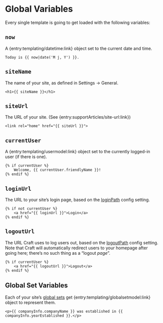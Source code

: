 # Global Variables

Every single template is going to get loaded with the following variables:

## `now`

A {entry:templating/datetime:link} object set to the current date and time.

```twig
Today is {{ now|date('M j, Y') }}.
```

## `siteName`

The name of your site, as defined in Settings → General.

```twig
<h1>{{ siteName }}</h1>
```

## `siteUrl`

The URL of your site. (See {entry:supportArticles/site-url:link})

```twig
<link rel="home" href="{{ siteUrl }}">
```

## `currentUser`

A {entry:templating/usermodel:link} object set to the currently logged-in user (if there is one).

```twig
{% if currentUser %}
    Welcome, {{ currentUser.friendlyName }}!
{% endif %}
```

## `loginUrl`

The URL to your site’s login page, based on the [loginPath]({entry:docs/config-settings}#loginPath) config setting.

```twig
{% if not currentUser %}
    <a href="{{ loginUrl }}">Login</a>
{% endif %}
```

## `logoutUrl`

The URL Craft uses to log users out, based on the [logoutPath]({entry:docs/config-settings}#logoutPath) config setting. Note that Craft will automatically redirect users to your homepage after going here; there’s no such thing as a “logout _page_”.

```twig
{% if currentUser %}
    <a href="{{ logoutUrl }}">Logout</a>
{% endif %}
```

## Global Set Variables

Each of your site’s [global sets]({entry:docs/globals}) get {entry:templating/globalsetmodel:link} object to represent them.

```twig
<p>{{ companyInfo.companyName }} was established in {{ companyInfo.yearEstablished }}.</p>
```